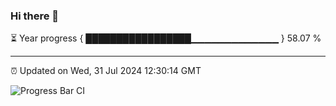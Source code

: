 ### Hi there 👋

⏳ Year progress { █████████████████▁▁▁▁▁▁▁▁▁▁▁▁▁ } 58.07 %

---

⏰ Updated on Wed, 31 Jul 2024 12:30:14 GMT

![Progress Bar CI](https://github.com/liununu/liununu/workflows/Progress%20Bar%20CI/badge.svg)
